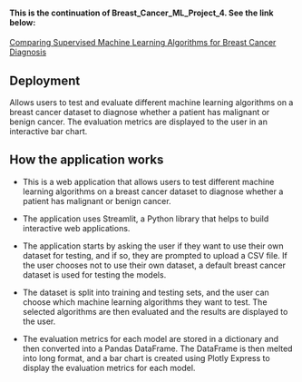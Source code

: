 
#### This is the continuation of Breast_Cancer_ML_Project_4. See the link below:

[Comparing Supervised Machine Learning Algorithms for Breast Cancer Diagnosis](https://github.com/MTanguin/Breast_Cancer_ML_Project_4)

## Deployment

Allows users to test and evaluate different machine learning algorithms on a breast cancer dataset to diagnose whether a patient has malignant or benign cancer. The evaluation metrics are displayed to the user in an interactive bar chart.

## How the application works

- This is a web application that allows users to test different machine learning algorithms on a breast cancer dataset to diagnose whether a patient has malignant or benign cancer.

- The application uses Streamlit, a Python library that helps to build interactive web applications. 

- The application starts by asking the user if they want to use their own dataset for testing, and if so, they are prompted to upload a CSV file. If the user chooses not to use their own dataset, a default breast cancer dataset is used for testing the models.

- The dataset is split into training and testing sets, and the user can choose which machine learning algorithms they want to test. The selected algorithms are then evaluated and the results are displayed to the user.

- The evaluation metrics for each model are stored in a dictionary and then converted into a Pandas DataFrame. The DataFrame is then melted into long format, and a bar chart is created using Plotly Express to display the evaluation metrics for each model.


